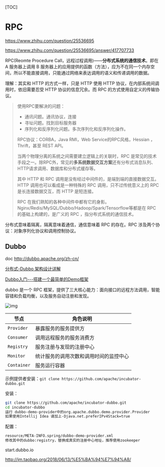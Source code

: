 [TOC]

# RPC

https://www.zhihu.com/question/25536695

https://www.zhihu.com/question/25536695/answer/417707733

RPC(Reomte Procedure Call，远程过程调用)——**分布式系统的通信技术**。即在 A 服务器上调用 B 服务器上的应用提供的函数（方法），应为不在同一个内存空间，所以不能直接调用，只能通过网络来表达调用的语义和传递调用的数据。

理解：其实和 HTTP 的方式一样，只是 HTTP 使用 HTTP 协议，在内部系统间调用时，依旧需要忍受 HTTP 协议的信息冗余。而 RPC 的方式使用自定义的传输协议。

> 使用RPC要解决的问题：
>
> - 通讯问题。通讯协议，连接
> - 寻址问题。找到目标服务器
> - 序列化和反序列化问题。多次序列化和反序列化操作。
>
> RPC协议：CORBA，Java RMI，Web Service的RPC风格，Hessian ，Thrift，甚至 REST API。
>
> 当两个物理分离的系统之间需要建立逻辑上的关联时，RPC 是常见的技术手段之一。除RPC外，常见的**多系统数据交互方案**还有分布式消息队列、HTTP请求调用、数据库和分布式缓存等。
>
> 其中 HTTP 和 RPC 调用是没有经过中间件的，是端到端的直接数据交互。HTTP 调用也可以看成是一种特殊的 RPC 调用，只不过传统意义上的 RPC 是长连接数据交互，而 HTTP 是短连接。
>
> RPC 在我们熟知的各种中间件中都有它的身影。 Nginx/Redis/MySQL/Dubbo/Hadoop/Spark/Tensorflow等都是在 RPC 的基础上构建的，是广义的 RPC ，指分布式系统的通信技术。

分布式意味着隔离，隔离意味着通信，通信意味着 RPC 的存在。RPC 涉及两个协议：对象序列化协议和调用控制协议。

## Dubbo

doc http://dubbo.apache.org/zh-cn/

[分布式-Dubbo 架构设计详解](https://mp.weixin.qq.com/s/q8S3Ihas0KXVMfbdNjau0w)

[Dubbo入门---搭建一个最简单的Demo框架](https://blog.csdn.net/noaman_wgs/article/details/70214612)

dubbo 是一个 RPC 框架，提供了三大核心能力：面向接口的远程方法调用，智能容错和负载均衡，以及服务自动注册和发现。

![img](http://dubbo.apache.org/img/architecture.png)

| 节点        | 角色说明                               |
| ----------- | -------------------------------------- |
| `Provider`  | 暴露服务的服务提供方                   |
| `Consumer`  | 调用远程服务的服务消费方               |
| `Registry`  | 服务注册与发现的注册中心               |
| `Monitor`   | 统计服务的调用次数和调用时间的监控中心 |
| `Container` | 服务运行容器                           |

示例提供者安装：`git clone https://github.com/apache/incubator-dubbo.git`

安装：

```sh
git clone https://github.com/apache/incubator-dubbo.git
cd incubator-dubbo
运行 dubbo-demo-provider中的org.apache.dubbo.demo.provider.Provider
如果使用Intellij Idea 请加上-Djava.net.preferIPv4Stack=true
```

配置：

```sh
resource/META-INFO.spring/dubbo-demo-provider.xml
修改其中的dubbo:registry，替换成真实的注册中心地址，推荐使用zookeeper
```

start.dubbo.io

http://jm.taobao.org/2018/06/13/%E5%BA%94%E7%94%A8/
